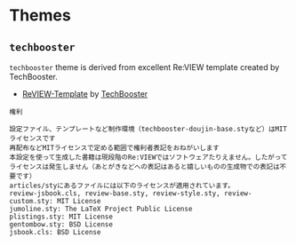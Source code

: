 # Themes

## `techbooster`

`techbooster` theme is derived from excellent Re:VIEW template created by TechBooster.

- [ReVIEW-Template](https://github.com/TechBooster/ReVIEW-Template) by [TechBooster](https://github.com/TechBooster)

```
権利

設定ファイル、テンプレートなど制作環境（techbooster-doujin-base.styなど）はMITライセンスです
再配布などMITライセンスで定める範囲で権利者表記をおねがいします
本設定を使って生成した書籍は現段階のRe:VIEWではソフトウェアたりえません。したがってライセンスは発生しません（あとがきなどへの表記はあると嬉しいものの生成物での表記は不要です）
articles/styにあるファイルには以下のライセンスが適用されています。
review-jsbook.cls, review-base.sty, review-style.sty, review-custom.sty: MIT License
jumoline.sty: The LaTeX Project Public License
plistings.sty: MIT License
gentombow.sty: BSD License
jsbook.cls: BSD License
```
